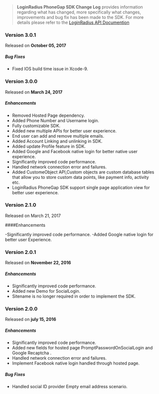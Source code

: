 > **LoginRadius PhoneGap SDK Change Log** provides information regarding what has changed, more specifically what changes, improvements and bug fix has been made to the SDK. For more details please refer to the [LoginRadius API Documention](https://docs.loginradius.com/api/v2/mobile-libraries/phonegap)

### Version 3.0.1
Released on **October 05,  2017**

##### Bug Fixes
  - Fixed IOS build time issue in Xcode-9.


### Version 3.0.0
Released on **March 24,  2017**

##### Enhancements

 - Removed Hosted Page dependency.
 - Added Phone Number and Username login.
 - Fully customizable SDK.
 - Added new multiple APIs for better user experience.
 - End user can add and remove multiple emails.
 - Added Account Linking and unlinking in SDK.
 - Added update Profile feature in SDK.
 - Added Google and Facebook native login for better native user experience.
 - Significantly improved code performance.
 - Handled network connection error and failures.
 - Added CustomeObject API,Custom objects are custom database tables that allow you to store custom data points, like payment info, activity etc.
 - LoginRadius PhoneGap SDK support single page application view for better user experience.


### Version 2.1.0
Released on March 21, 2017

####Enhancements

  -Significantly improved code performance.
  -Added Google native login for better user Experience. 
  
  

### Version 2.0.1
Released on **November 22,  2016**

##### Enhancements

  - Significantly improved code performance.
  - Added new Demo for SocialLogin.
  - Sitename is no longer required in order to implement the SDK.



### Version 2.0.0
Released on **july 15,  2016**

##### Enhancements

  - Significantly improved code performance.
  - Added new fields for hosted page PromptPasswordOnSocialLogin and Google Recaptcha .
  - Handled network connection error and failures.
  - Implement Facebook native login handled through hosted page.

##### Bug Fixes
  - Handled social ID provider Empty email address scenario. 
 
 
 








 
